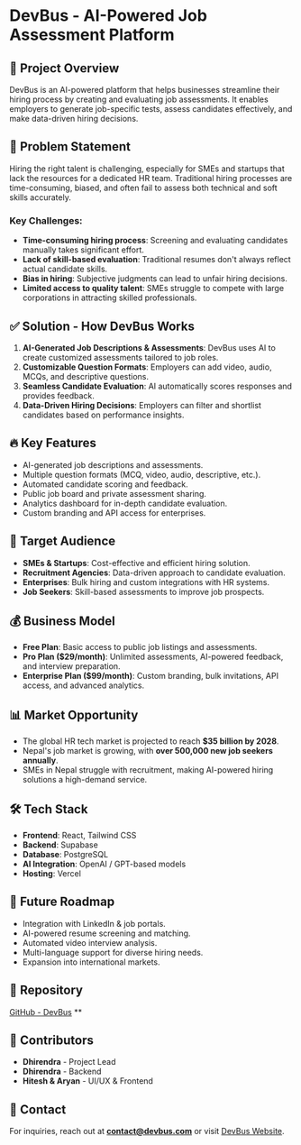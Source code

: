 # DevBus - AI-Powered Job Assessment Platform

## 📌 Project Overview
DevBus is an AI-powered platform that helps businesses streamline their hiring process by creating and evaluating job assessments. It enables employers to generate job-specific tests, assess candidates effectively, and make data-driven hiring decisions.

## 🚀 Problem Statement
Hiring the right talent is challenging, especially for SMEs and startups that lack the resources for a dedicated HR team. Traditional hiring processes are time-consuming, biased, and often fail to assess both technical and soft skills accurately.

### Key Challenges:
- **Time-consuming hiring process**: Screening and evaluating candidates manually takes significant effort.
- **Lack of skill-based evaluation**: Traditional resumes don't always reflect actual candidate skills.
- **Bias in hiring**: Subjective judgments can lead to unfair hiring decisions.
- **Limited access to quality talent**: SMEs struggle to compete with large corporations in attracting skilled professionals.

## ✅ Solution - How DevBus Works
1. **AI-Generated Job Descriptions & Assessments**: DevBus uses AI to create customized assessments tailored to job roles.
2. **Customizable Question Formats**: Employers can add video, audio, MCQs, and descriptive questions.
3. **Seamless Candidate Evaluation**: AI automatically scores responses and provides feedback.
4. **Data-Driven Hiring Decisions**: Employers can filter and shortlist candidates based on performance insights.

## 🔥 Key Features
- AI-generated job descriptions and assessments.
- Multiple question formats (MCQ, video, audio, descriptive, etc.).
- Automated candidate scoring and feedback.
- Public job board and private assessment sharing.
- Analytics dashboard for in-depth candidate evaluation.
- Custom branding and API access for enterprises.

## 🎯 Target Audience
- **SMEs & Startups**: Cost-effective and efficient hiring solution.
- **Recruitment Agencies**: Data-driven approach to candidate evaluation.
- **Enterprises**: Bulk hiring and custom integrations with HR systems.
- **Job Seekers**: Skill-based assessments to improve job prospects.

## 💰 Business Model
- **Free Plan**: Basic access to public job listings and assessments.
- **Pro Plan ($29/month)**: Unlimited assessments, AI-powered feedback, and interview preparation.
- **Enterprise Plan ($99/month)**: Custom branding, bulk invitations, API access, and advanced analytics.

## 📊 Market Opportunity
- The global HR tech market is projected to reach **$35 billion by 2028**.
- Nepal's job market is growing, with **over 500,000 new job seekers annually**.
- SMEs in Nepal struggle with recruitment, making AI-powered hiring solutions a high-demand service.

## 🛠️ Tech Stack
- **Frontend**: React, Tailwind CSS
- **Backend**: Supabase
- **Database**: PostgreSQL 
- **AI Integration**: OpenAI / GPT-based models
- **Hosting**: Vercel 

## 🔮 Future Roadmap
- Integration with LinkedIn & job portals.
- AI-powered resume screening and matching.
- Automated video interview analysis.
- Multi-language support for diverse hiring needs.
- Expansion into international markets.

## 📂 Repository
[GitHub - DevBus](#) **

## 🤝 Contributors
- **Dhirendra** - Project Lead
- **Dhirendra** -  Backend
- **Hitesh & Aryan** - UI/UX & Frontend

## 📩 Contact
For inquiries, reach out at **contact@devbus.com** or visit [DevBus Website](#).

